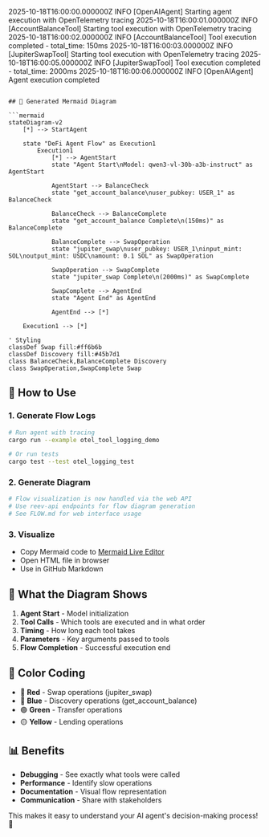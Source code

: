 2025-10-18T16:00:00.000000Z INFO [OpenAIAgent] Starting agent execution with OpenTelemetry tracing
2025-10-18T16:00:01.000000Z INFO [AccountBalanceTool] Starting tool execution with OpenTelemetry tracing
2025-10-18T16:00:02.000000Z INFO [AccountBalanceTool] Tool execution completed - total_time: 150ms
2025-10-18T16:00:03.000000Z INFO [JupiterSwapTool] Starting tool execution with OpenTelemetry tracing
2025-10-18T16:00:05.000000Z INFO [JupiterSwapTool] Tool execution completed - total_time: 2000ms
2025-10-18T16:00:06.000000Z INFO [OpenAIAgent] Agent execution completed
```

## 🎨 Generated Mermaid Diagram

```mermaid
stateDiagram-v2
    [*] --> StartAgent
    
    state "DeFi Agent Flow" as Execution1
        Execution1
            [*] --> AgentStart
            state "Agent Start\nModel: qwen3-vl-30b-a3b-instruct" as AgentStart
            
            AgentStart --> BalanceCheck
            state "get_account_balance\nuser_pubkey: USER_1" as BalanceCheck
            
            BalanceCheck --> BalanceComplete
            state "get_account_balance Complete\n(150ms)" as BalanceComplete
            
            BalanceComplete --> SwapOperation
            state "jupiter_swap\nuser_pubkey: USER_1\ninput_mint: SOL\noutput_mint: USDC\namount: 0.1 SOL" as SwapOperation
            
            SwapOperation --> SwapComplete
            state "jupiter_swap Complete\n(2000ms)" as SwapComplete
            
            SwapComplete --> AgentEnd
            state "Agent End" as AgentEnd
            
            AgentEnd --> [*]
    
    Execution1 --> [*]

' Styling
classDef Swap fill:#ff6b6b
classDef Discovery fill:#45b7d1
class BalanceCheck,BalanceComplete Discovery
class SwapOperation,SwapComplete Swap
```

## 🚀 How to Use

### 1. Generate Flow Logs
```bash
# Run agent with tracing
cargo run --example otel_tool_logging_demo

# Or run tests
cargo test --test otel_logging_test
```

### 2. Generate Diagram
```bash
# Flow visualization is now handled via the web API
# Use reev-api endpoints for flow diagram generation
# See FLOW.md for web interface usage
```

### 3. Visualize
- Copy Mermaid code to [Mermaid Live Editor](https://mermaid.live/)
- Open HTML file in browser
- Use in GitHub Markdown

## 🎯 What the Diagram Shows

1. **Agent Start** - Model initialization
2. **Tool Calls** - Which tools are executed and in what order
3. **Timing** - How long each tool takes
4. **Parameters** - Key arguments passed to tools
5. **Flow Completion** - Successful execution end

## 🎨 Color Coding

- 🔴 **Red** - Swap operations (jupiter_swap)
- 🔵 **Blue** - Discovery operations (get_account_balance)
- 🟢 **Green** - Transfer operations
- 🟡 **Yellow** - Lending operations

## 📊 Benefits

- **Debugging** - See exactly what tools were called
- **Performance** - Identify slow operations
- **Documentation** - Visual flow representation
- **Communication** - Share with stakeholders

This makes it easy to understand your AI agent's decision-making process! 🎉